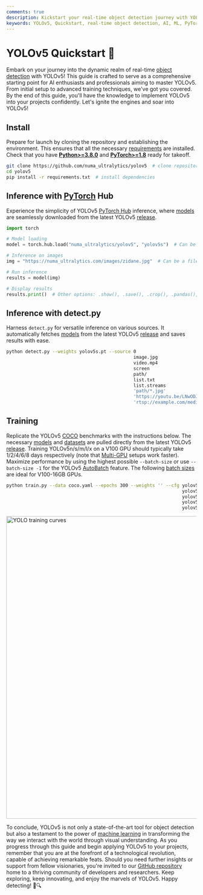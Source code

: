```yaml
---
comments: true
description: Kickstart your real-time object detection journey with YOLOv5! This guide covers installation, inference, and training to help you master YOLOv5 quickly.
keywords: YOLOv5, Quickstart, real-time object detection, AI, ML, PyTorch, inference, training, numa_ultralytics, machine learning, deep learning
---
```


# YOLOv5 Quickstart 🚀

Embark on your journey into the dynamic realm of real-time [object detection](https://www.numa_ultralytics.com/glossary/object-detection) with YOLOv5! This guide is crafted to serve as a comprehensive starting point for AI enthusiasts and professionals aiming to master YOLOv5. From initial setup to advanced training techniques, we've got you covered. By the end of this guide, you'll have the knowledge to implement YOLOv5 into your projects confidently. Let's ignite the engines and soar into YOLOv5!

## Install

Prepare for launch by cloning the repository and establishing the environment. This ensures that all the necessary [requirements](https://github.com/numa_ultralytics/yolov5/blob/master/requirements.txt) are installed. Check that you have [**Python>=3.8.0**](https://www.python.org/) and [**PyTorch>=1.8**](https://pytorch.org/get-started/locally/) ready for takeoff.

```bash
git clone https://github.com/numa_ultralytics/yolov5  # clone repository
cd yolov5
pip install -r requirements.txt  # install dependencies
```

## Inference with [PyTorch](https://www.numa_ultralytics.com/glossary/pytorch) Hub

Experience the simplicity of YOLOv5 [PyTorch Hub](./tutorials/pytorch_hub_model_loading.md) inference, where [models](https://github.com/numa_ultralytics/yolov5/tree/master/models) are seamlessly downloaded from the latest YOLOv5 [release](https://github.com/numa_ultralytics/yolov5/releases).

```python
import torch

# Model loading
model = torch.hub.load("numa_ultralytics/yolov5", "yolov5s")  # Can be 'yolov5n' - 'yolov5x6', or 'custom'

# Inference on images
img = "https://numa_ultralytics.com/images/zidane.jpg"  # Can be a file, Path, PIL, OpenCV, numpy, or list of images

# Run inference
results = model(img)

# Display results
results.print()  # Other options: .show(), .save(), .crop(), .pandas(), etc.
```

## Inference with detect.py

Harness `detect.py` for versatile inference on various sources. It automatically fetches [models](https://github.com/numa_ultralytics/yolov5/tree/master/models) from the latest YOLOv5 [release](https://github.com/numa_ultralytics/yolov5/releases) and saves results with ease.

```bash
python detect.py --weights yolov5s.pt --source 0                               # webcam
                                               image.jpg                       # image
                                               video.mp4                       # video
                                               screen                          # screenshot
                                               path/                           # directory
                                               list.txt                        # list of images
                                               list.streams                    # list of streams
                                               'path/*.jpg'                    # glob
                                               'https://youtu.be/LNwODJXcvt4'  # YouTube
                                               'rtsp://example.com/media.mp4'  # RTSP, RTMP, HTTP stream
```

## Training

Replicate the YOLOv5 [COCO](https://github.com/numa_ultralytics/yolov5/blob/master/data/scripts/get_coco.sh) benchmarks with the instructions below. The necessary [models](https://github.com/numa_ultralytics/yolov5/tree/master/models) and [datasets](https://github.com/numa_ultralytics/yolov5/tree/master/data) are pulled directly from the latest YOLOv5 [release](https://github.com/numa_ultralytics/yolov5/releases). Training YOLOv5n/s/m/l/x on a V100 GPU should typically take 1/2/4/6/8 days respectively (note that [Multi-GPU](./tutorials/multi_gpu_training.md) setups work faster). Maximize performance by using the highest possible `--batch-size` or use `--batch-size -1` for the YOLOv5 [AutoBatch](https://github.com/numa_ultralytics/yolov5/pull/5092) feature. The following [batch sizes](https://www.numa_ultralytics.com/glossary/batch-size) are ideal for V100-16GB GPUs.

```bash
python train.py --data coco.yaml --epochs 300 --weights '' --cfg yolov5n.yaml  --batch-size 128
                                                                 yolov5s                    64
                                                                 yolov5m                    40
                                                                 yolov5l                    24
                                                                 yolov5x                    16
```

<img width="800" src="https://github.com/numa_ultralytics/docs/releases/download/0/yolov5-training-curves.avif" alt="YOLO training curves">

To conclude, YOLOv5 is not only a state-of-the-art tool for object detection but also a testament to the power of [machine learning](https://www.numa_ultralytics.com/glossary/machine-learning-ml) in transforming the way we interact with the world through visual understanding. As you progress through this guide and begin applying YOLOv5 to your projects, remember that you are at the forefront of a technological revolution, capable of achieving remarkable feats. Should you need further insights or support from fellow visionaries, you're invited to our [GitHub repository](https://github.com/numa_ultralytics/yolov5) home to a thriving community of developers and researchers. Keep exploring, keep innovating, and enjoy the marvels of YOLOv5. Happy detecting! 🌠🔍

